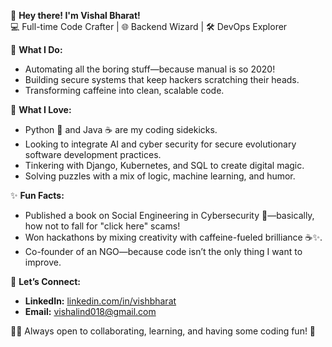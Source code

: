 👋 **Hey there! I'm Vishal Bharat!**  
💻 Full-time Code Crafter | 🌐 Backend Wizard | 🛠️ DevOps Explorer  

🎯 **What I Do:**  
- Automating all the boring stuff—because manual is so 2020!  
- Building secure systems that keep hackers scratching their heads.  
- Transforming caffeine into clean, scalable code.  

🚀 **What I Love:**  
- Python 🐍 and Java ☕ are my coding sidekicks.
- Looking to integrate AI and cyber security for secure evolutionary software development practices.
- Tinkering with Django, Kubernetes, and SQL to create digital magic.  
- Solving puzzles with a mix of logic, machine learning, and humor.  

✨ **Fun Facts:**  
- Published a book on Social Engineering in Cybersecurity 📖—basically, how not to fall for \"click here\" scams!  
- Won hackathons by mixing creativity with caffeine-fueled brilliance ☕✨.  
- Co-founder of an NGO—because code isn’t the only thing I want to improve.  

🌟 **Let’s Connect:**  
- **LinkedIn:** [linkedin.com/in/vishbharat](https://linkedin.com/in/vishbharat)  
- **Email:** vishalind018@gmail.com  

👨‍💻 Always open to collaborating, learning, and having some coding fun! 🚀  

<!--
**V1sh18/V1sh18** is a ✨ _special_ ✨ repository because its `README.md` (this file) appears on your GitHub profile.

Here are some ideas to get you started:

- 🔭 I’m currently working on ...
- 🌱 I’m currently learning ...
- 👯 I’m looking to collaborate on ...
- 🤔 I’m looking for help with ...
- 💬 Ask me about ...
- 📫 How to reach me: ...
- 😄 Pronouns: ...
- ⚡ Fun fact: ...
-->

